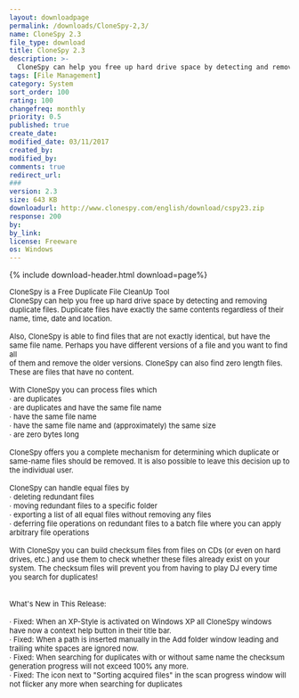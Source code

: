 ```yaml
---
layout: downloadpage
permalink: /downloads/CloneSpy-2,3/
name: CloneSpy 2.3
file_type: download
title: CloneSpy 2.3
description: >-
  CloneSpy can help you free up hard drive space by detecting and removing duplicate files. Duplicate files have exactly the same contents regardless of their name, time, date and location.
tags: [File Management]
category: System
sort_order: 100
rating: 100
changefreq: monthly
priority: 0.5
published: true
create_date: 
modified_date: 03/11/2017
created_by: 
modified_by: 
comments: true
redirect_url: 
### 
version: 2.3
size: 643 KB
downloadurl: http://www.clonespy.com/english/download/cspy23.zip
response: 200
by: 
by_link: 
license: Freeware  
os: Windows
---
```


{% include download-header.html download=page%}

<p style="fix-download-text !important">
<p><font size="2">CloneSpy is a Free Duplicate File CleanUp Tool <br />
CloneSpy can help you free up hard drive space by detecting and removing duplicate files. Duplicate files have exactly the same contents regardless of their name, time, date and location. <br />
<br />
Also, CloneSpy is able to find files that are not exactly identical, but have the same file name. Perhaps you have different versions of a file and you want to find all <br />
of them and remove the older versions. CloneSpy can also find zero length files. These are files that have no content. <br />
<br />
With CloneSpy you can process files which <br />
· are duplicates <br />
· are duplicates and have the same file name <br />
· have the same file name <br />
· have the same file name and (approximately) the same size <br />
· are zero bytes long <br />
<br />
CloneSpy offers you a complete mechanism for determining which duplicate or same-name files should be removed. It is also possible to leave this decision up to the individual user. <br />
<br />
CloneSpy can handle equal files by <br />
· deleting redundant files <br />
· moving redundant files to a specific folder <br />
· exporting a list of all equal files without removing any files <br />
· deferring file operations on redundant files to a batch file where you can apply arbitrary file operations <br />
<br />
With CloneSpy you can build checksum files from files on CDs (or even on hard drives, etc.) and use them to check whether these files already exist on your system. The checksum files will prevent you from having to play DJ every time you search for duplicates! <br />
<br />
<br />
What's New in This Release: <br />
<br />
· Fixed: When an XP-Style is activated on Windows XP all CloneSpy windows have now a context help button in their title bar. <br />
· Fixed: When a path is inserted manually in the Add folder window leading and trailing white spaces are ignored now. <br />
· Fixed: When searching for duplicates with or without same name the checksum generation progress will not exceed 100% any more. <br />
· Fixed: The icon next to "Sorting acquired files" in the scan progress window will not flicker any more when searching for duplicates</font></p></p>
